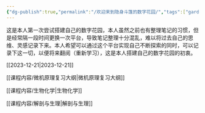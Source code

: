 ```yaml
---
{"dg-publish":true,"permalink":"/欢迎来到隐身斗篷的数字花园/","tags":["gardenEntry"]}
---
```



这是本人第一次尝试搭建自己的数字花园，本人虽然之前也有整理笔记的习惯，但是经常隔一段时间更换一次平台，导致笔记整理十分混乱，难以将过去自己的思维、灵感记录下来。本人希望可以通过这个平台实现自己不断探索的同时，可以记录下这一切，以便将来翻阅（重新学习），这是本人搭建自己的数字花园的初衷。

[[2023-12-21\|2023-12-21]]

[[课程内容/微机原理复习大纲\|微机原理复习大纲]]

[[课程内容/生物化学\|生物化学]]

[[课程内容/解剖与生理\|解剖与生理]]